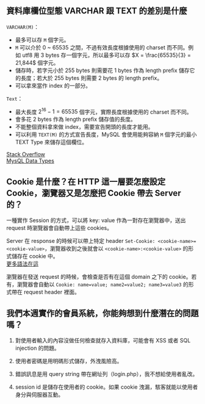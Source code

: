 ## 資料庫欄位型態 VARCHAR 跟 TEXT 的差別是什麼

`VARCHAR(M)`：

* 最多可以存 `M` 個字元。
* `M` 可以介於 0 ~ 65535 之間，不過有效長度根據使用的 charset 而不同。例如 utf8 用 3 bytes 存一個字元，所以最多可以存 $X = \frac{65535}{3} = 21,844$ 個字元。
* 儲存時，若字元小於 255 bytes 則需要花 1 bytes 作為 length prefix 儲存它的長度；若大於 255 bytes 則需要 2 bytes 的 length prefix。
* 可以拿來當作 index 的一部分。

`Text`：

* 最大長度 $2^{16}-1 = 65535$ 個字元，實際長度根據使用的 charset 而不同。
* 會多花 2 bytes 作為 length prefix 儲存值的長度。
* 不能整個資料拿來做 index，需要宣告開頭的長度才能用。
* 可以利用 `TEXT(M)` 的方式宣告長度，MySQL 會使用能夠容納 `M` 個字元的最小 TEXT Type 來儲存這個欄位。

[Stack Overflow](https://stackoverflow.com/questions/25300821/difference-between-varchar-and-text-in-mysql)  
[MysQL Data Types](https://dev.mysql.com/doc/refman/5.7/en/string-type-syntax.html)

## Cookie 是什麼？在 HTTP 這一層要怎麼設定 Cookie，瀏覽器又是怎麼把 Cookie 帶去 Server 的？

一種實作 Session 的方式，可以將 key: value 作為一對存在瀏覽器中，送出 request 時瀏覽器會自動帶上這些 cookies。

Server 在 response 的時候可以帶上特定 header `Set-Cookie: <cookie-name>=<cookie-value>`，瀏覽器收到之後就會以 `<cookie-name>:<cookie-value>` 的形式儲存在 cookie 中。  
[更多語法在這](https://developer.mozilla.org/en-US/docs/Web/HTTP/Headers/Set-Cookie)

瀏覽器在發送 request 的時候，會檢查是否有在這個 domain 之下的 cookie。若有，瀏覽器會自動以 `Cookie: name=value; name2=value2; name3=value3` 的形式帶在 request header 裡面。

## 我們本週實作的會員系統，你能夠想到什麼潛在的問題嗎？

1. 對使用者輸入的內容沒做任何檢查就存入資料庫，可能會有 XSS 或者 SQL injection 的問題。

2. 使用者密碼是用明碼形式儲存，外洩風險高。

3. 錯誤訊息是用 query string 帶在網址列（login.php），我不想給使用者亂改。

4. session id 是儲存在使用者的 cookie。如果 cookie 洩漏，駭客就能以使用者身分與伺服器互動。
